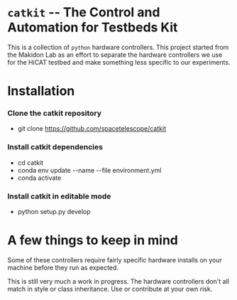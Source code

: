 # ``catkit`` -- The Control and Automation for Testbeds Kit
This is a collection of ``python`` hardware controllers. This project started
from the Makidon Lab as an effort to separate the hardware controllers we use
for the HiCAT testbed and make something less specific to our experiments. 


# Installation

### Clone the catkit repository
 * git clone https://github.com/spacetelescope/catkit

### Install catkit dependencies
 * cd catkit
 * conda env update --name <env-name> --file environment.yml
 * conda activate <env-name>

### Install catkit in editable mode
 * python setup.py develop

# A few things to keep in mind
Some of these controllers require fairly specific hardware installs on your machine
before they run as expected. 

This is still very much a work in progress. The hardware controllers don't all
match in style or class inheritance. Use or contribute at your own risk.
